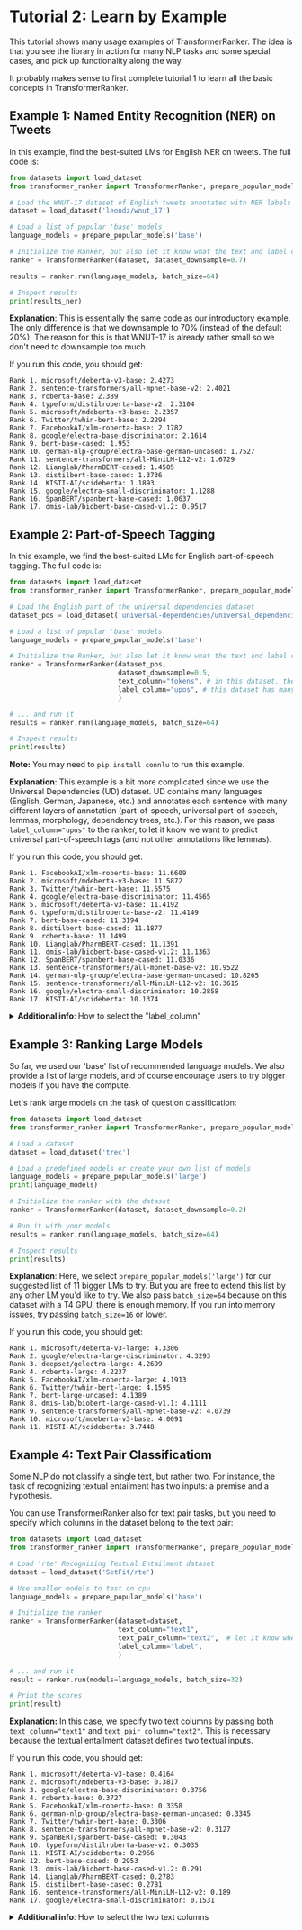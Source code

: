 # Tutorial 2: Learn by Example

This tutorial shows many usage examples of TransformerRanker. The idea is that you see the library in action 
for many NLP tasks and some special cases, and pick up functionality along the way. 

It probably makes sense to first complete tutorial 1 to learn all the basic concepts in TransformerRanker. 

## Example 1: Named Entity Recognition (NER) on Tweets

In this example, find the best-suited LMs for English NER on tweets. The full code is:

```python
from datasets import load_dataset
from transformer_ranker import TransformerRanker, prepare_popular_models

# Load the WNUT-17 dataset of English tweets annotated with NER labels
dataset = load_dataset('leondz/wnut_17')

# Load a list of popular 'base' models
language_models = prepare_popular_models('base')

# Initialize the Ranker, but also let it know what the text and label column is
ranker = TransformerRanker(dataset, dataset_downsample=0.7)

results = ranker.run(language_models, batch_size=64)

# Inspect results
print(results_ner)
```

**Explanation**: This is essentially the same code as our introductory example. The only difference is that we 
downsample to 70% (instead of the default 20%). The reason for this is that WNUT-17 is already rather small so
we don't need to downsample too much.

If you run this code, you should get: 

```console 
Rank 1. microsoft/deberta-v3-base: 2.4273
Rank 2. sentence-transformers/all-mpnet-base-v2: 2.4021
Rank 3. roberta-base: 2.389
Rank 4. typeform/distilroberta-base-v2: 2.3104
Rank 5. microsoft/mdeberta-v3-base: 2.2357
Rank 6. Twitter/twhin-bert-base: 2.2294
Rank 7. FacebookAI/xlm-roberta-base: 2.1782
Rank 8. google/electra-base-discriminator: 2.1614
Rank 9. bert-base-cased: 1.953
Rank 10. german-nlp-group/electra-base-german-uncased: 1.7527
Rank 11. sentence-transformers/all-MiniLM-L12-v2: 1.6729
Rank 12. Lianglab/PharmBERT-cased: 1.4505
Rank 13. distilbert-base-cased: 1.3736
Rank 14. KISTI-AI/scideberta: 1.1893
Rank 15. google/electra-small-discriminator: 1.1288
Rank 16. SpanBERT/spanbert-base-cased: 1.0637
Rank 17. dmis-lab/biobert-base-cased-v1.2: 0.9517
```



## Example 2: Part-of-Speech Tagging 

In this example, we find the best-suited LMs for English part-of-speech tagging. The full code is:

```python
from datasets import load_dataset
from transformer_ranker import TransformerRanker, prepare_popular_models

# Load the English part of the universal dependencies dataset
dataset_pos = load_dataset('universal-dependencies/universal_dependencies', 'en_lines')

# Load a list of popular 'base' models
language_models = prepare_popular_models('base')

# Initialize the Ranker, but also let it know what the text and label column is
ranker = TransformerRanker(dataset_pos,
                           dataset_downsample=0.5,
                           text_column="tokens", # in this dataset, the text column is labeled "tokens"
                           label_column="upos", # this dataset has many layers of annotation - we select "upos"
                           )

# ... and run it
results = ranker.run(language_models, batch_size=64)

# Inspect results
print(results)
```

**Note:** You may need to `pip install connlu` to run this example.

**Explanation**: This example is a bit more complicated since we use the Universal Dependencies (UD) dataset.
UD contains many languages (English, German, Japanese, etc.) and annotates each sentence with many different layers of 
annotation (part-of-speech, universal part-of-speech, lemmas, morphology, dependency trees, etc.). 
For this reason, we pass `label_column="upos"` to the ranker, to let it know we want to predict 
universal part-of-speech tags (and not other annotations like lemmas).

If you run this code, you should get: 

```console
Rank 1. FacebookAI/xlm-roberta-base: 11.6609
Rank 2. microsoft/mdeberta-v3-base: 11.5872
Rank 3. Twitter/twhin-bert-base: 11.5575
Rank 4. google/electra-base-discriminator: 11.4565
Rank 5. microsoft/deberta-v3-base: 11.4192
Rank 6. typeform/distilroberta-base-v2: 11.4149
Rank 7. bert-base-cased: 11.3194
Rank 8. distilbert-base-cased: 11.1877
Rank 9. roberta-base: 11.1499
Rank 10. Lianglab/PharmBERT-cased: 11.1391
Rank 11. dmis-lab/biobert-base-cased-v1.2: 11.1363
Rank 12. SpanBERT/spanbert-base-cased: 11.0336
Rank 13. sentence-transformers/all-mpnet-base-v2: 10.9522
Rank 14. german-nlp-group/electra-base-german-uncased: 10.8265
Rank 15. sentence-transformers/all-MiniLM-L12-v2: 10.3615
Rank 16. google/electra-small-discriminator: 10.2858
Rank 17. KISTI-AI/scideberta: 10.1374
```

<details>
  <summary><b>Additional info</b>: How to select the "label_column"</summary>
  
Since there are so many layers of annotation, we need to tell TransformerRanker which defines the task we 
want to solve. First, we print the dataset to understand it better: 

```python
from datasets import load_dataset

# Load Universal Dependencies PoS dataset
dataset_pos = load_dataset('universal-dependencies/universal_dependencies', 'en_lines')

# Inspect the dataset
print(dataset_pos)
```

This outputs: 

```console 
DatasetDict({
    train: Dataset({
        features: ['idx', 'text', 'tokens', 'lemmas', 'upos', 'xpos', 'feats', 'head', 'deprel', 'deps', 'misc'],
        num_rows: 3176
    })
    validation: Dataset({
        features: ['idx', 'text', 'tokens', 'lemmas', 'upos', 'xpos', 'feats', 'head', 'deprel', 'deps', 'misc'],
        num_rows: 1032
    })
    test: Dataset({
        features: ['idx', 'text', 'tokens', 'lemmas', 'upos', 'xpos', 'feats', 'head', 'deprel', 'deps', 'misc'],
        num_rows: 1035
    })
})
```

... which tells us that this dataset contains annotations such as "lemmas", 
"upos" (universal part-of-speech tags) and many others. 

</details>

## Example 3: Ranking Large Models

So far, we used our 'base' list of recommended language models. We also provide
a list of large models, and of course encourage users to try bigger models if 
you have the compute. 

Let's rank large models on the task of question classification: 

```python
from datasets import load_dataset
from transformer_ranker import TransformerRanker, prepare_popular_models

# Load a dataset
dataset = load_dataset('trec')

# Load a predefined models or create your own list of models
language_models = prepare_popular_models('large')
print(language_models)

# Initialize the ranker with the dataset
ranker = TransformerRanker(dataset, dataset_downsample=0.2)

# Run it with your models
results = ranker.run(language_models, batch_size=64)

# Inspect results
print(results)
```

**Explanation**: Here, we select `prepare_popular_models('large')` for our suggested list of 11 bigger LMs to 
try. But you are free to extend this list by any other LM you'd like to try. We also pass 
`batch_size=64` because on this dataset with a T4 GPU, there is enough memory. If you run into 
memory issues, try passing `batch_size=16` or lower.

If you run this code, you should get: 

```console
Rank 1. microsoft/deberta-v3-large: 4.3306
Rank 2. google/electra-large-discriminator: 4.3293
Rank 3. deepset/gelectra-large: 4.2699
Rank 4. roberta-large: 4.2237
Rank 5. FacebookAI/xlm-roberta-large: 4.1913
Rank 6. Twitter/twhin-bert-large: 4.1595
Rank 7. bert-large-uncased: 4.1389
Rank 8. dmis-lab/biobert-large-cased-v1.1: 4.1111
Rank 9. sentence-transformers/all-mpnet-base-v2: 4.0739
Rank 10. microsoft/mdeberta-v3-base: 4.0091
Rank 11. KISTI-AI/scideberta: 3.7448
```


## Example 4: Text Pair Classificatiom

Some NLP do not classify a single text, but rather two. For instance, the task of 
recognizing textual entailment has two inputs: a premise and a hypothesis. 

You can use TransformerRanker also for text pair tasks, but you need to specify which
columns in the dataset belong to the text pair: 

```python
from datasets import load_dataset
from transformer_ranker import TransformerRanker, prepare_popular_models

# Load 'rte' Recognizing Textual Entailment dataset
dataset = load_dataset('SetFit/rte')

# Use smaller models to test on cpu
language_models = prepare_popular_models('base')

# Initialize the ranker
ranker = TransformerRanker(dataset=dataset,
                           text_column="text1",
                           text_pair_column="text2",  # let it know where the second column is
                           label_column="label",
                           )

# ... and run it
result = ranker.run(models=language_models, batch_size=32)

# Print the scores
print(result)
```

**Explanation:** In this case, we specify two text columns by passing both `text_column="text1"`
and `text_pair_column="text2"`. This is necessary because the textual entailment dataset
defines two textual inputs. 

If you run this code, you should get: 

```console
Rank 1. microsoft/deberta-v3-base: 0.4164
Rank 2. microsoft/mdeberta-v3-base: 0.3817
Rank 3. google/electra-base-discriminator: 0.3756
Rank 4. roberta-base: 0.3727
Rank 5. FacebookAI/xlm-roberta-base: 0.3358
Rank 6. german-nlp-group/electra-base-german-uncased: 0.3345
Rank 7. Twitter/twhin-bert-base: 0.3306
Rank 8. sentence-transformers/all-mpnet-base-v2: 0.3127
Rank 9. SpanBERT/spanbert-base-cased: 0.3043
Rank 10. typeform/distilroberta-base-v2: 0.3035
Rank 11. KISTI-AI/scideberta: 0.2966
Rank 12. bert-base-cased: 0.2953
Rank 13. dmis-lab/biobert-base-cased-v1.2: 0.291
Rank 14. Lianglab/PharmBERT-cased: 0.2783
Rank 15. distilbert-base-cased: 0.2781
Rank 16. sentence-transformers/all-MiniLM-L12-v2: 0.189
Rank 17. google/electra-small-discriminator: 0.1531
```


<details>
  <summary><b>Additional info</b>: How to select the two text columns</summary>
  
First, we print the RTE dataset to understand it better: 

```python
from datasets import load_dataset

# Load Universal Dependencies PoS dataset
dataset = load_dataset('SetFit/rte')

# Inspect the dataset
print(dataset)
```

This outputs: 

```console 
DatasetDict({
    train: Dataset({
        features: ['text1', 'text2', 'label', 'idx', 'label_text'],
        num_rows: 2490
    })
    validation: Dataset({
        features: ['text1', 'text2', 'label', 'idx', 'label_text'],
        num_rows: 277
    })
    test: Dataset({
        features: ['text1', 'text2', 'label', 'idx', 'label_text'],
        num_rows: 3000
    })
})
```

... which tells us that this dataset has two text column labeled "text1" and "text2" respectively.

</details>

